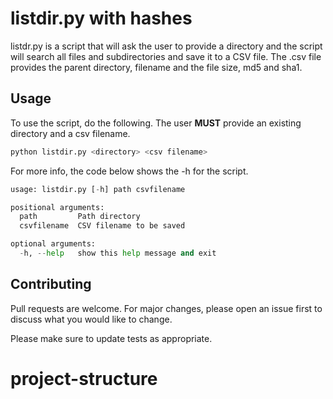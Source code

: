 # listdir.py with hashes
listdr.py is a script that will ask the user to provide a directory and the script will search all files and subdirectories and save it to a CSV file.
The .csv file provides the parent directory, filename and the file size, md5 and sha1.

## Usage
To use the script, do the following. The user **MUST** provide an existing directory and a csv filename.
```python
python listdir.py <directory> <csv filename>
```
For more info, the code below shows the -h for the script.
```python
usage: listdir.py [-h] path csvfilename

positional arguments:
  path         Path directory
  csvfilename  CSV filename to be saved

optional arguments:
  -h, --help   show this help message and exit
```

## Contributing
Pull requests are welcome. For major changes, please open an issue first to discuss what you would like to change.

Please make sure to update tests as appropriate.

# project-structure
